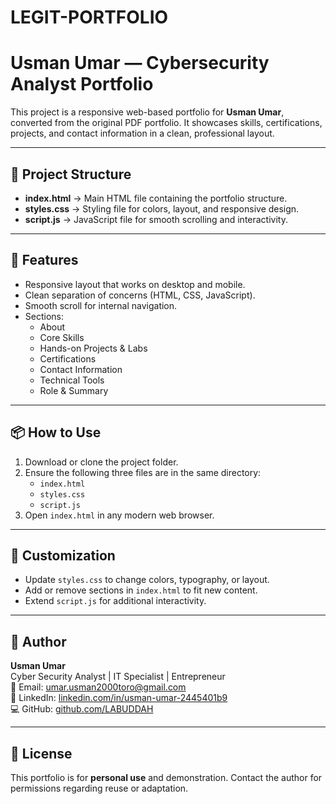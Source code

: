 # LEGIT-PORTFOLIO
# Usman Umar — Cybersecurity Analyst Portfolio

This project is a responsive web-based portfolio for **Usman Umar**, converted from the original PDF portfolio. It showcases skills, certifications, projects, and contact information in a clean, professional layout.

---

## 📂 Project Structure

- **index.html** → Main HTML file containing the portfolio structure.
- **styles.css** → Styling file for colors, layout, and responsive design.
- **script.js** → JavaScript file for smooth scrolling and interactivity.

---

## 🚀 Features

- Responsive layout that works on desktop and mobile.
- Clean separation of concerns (HTML, CSS, JavaScript).
- Smooth scroll for internal navigation.
- Sections:
  - About
  - Core Skills
  - Hands-on Projects & Labs
  - Certifications
  - Contact Information
  - Technical Tools
  - Role & Summary

---

## 📦 How to Use

1. Download or clone the project folder.
2. Ensure the following three files are in the same directory:
   - `index.html`
   - `styles.css`
   - `script.js`
3. Open `index.html` in any modern web browser.

---

## 🎨 Customization

- Update `styles.css` to change colors, typography, or layout.
- Add or remove sections in `index.html` to fit new content.
- Extend `script.js` for additional interactivity.

---

## 👤 Author

**Usman Umar**  
Cyber Security Analyst | IT Specialist | Entrepreneur  
📧 Email: [umar.usman2000toro@gmail.com](mailto:umar.usman2000toro@gmail.com)  
🔗 LinkedIn: [linkedin.com/in/usman-umar-2445401b9](https://www.linkedin.com/in/usman-umar-2445401b9)  
💻 GitHub: [github.com/LABUDDAH](https://github.com/LABUDDAH)

---

## 📜 License

This portfolio is for **personal use** and demonstration. Contact the author for permissions regarding reuse or adaptation.
